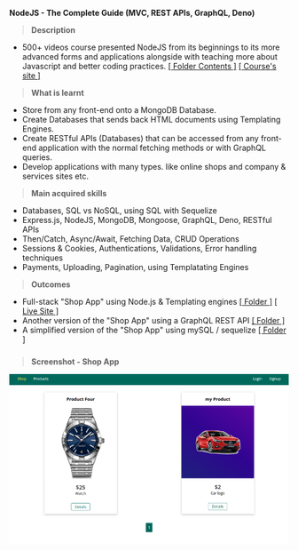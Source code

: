 **NodeJS - The Complete Guide (MVC, REST APIs, GraphQL, Deno)**

>**Description**
- 500+ videos course presented NodeJS from its beginnings to its more advanced forms and applications alongside with teaching more about Javascript and better coding practices.
[[ Folder Contents ]](https://github.com/SheriffKoder/Course--Phase2--jQuery-ResponsiveDesign-NodeJS/blob/main/courses/nodejs/contents_sheet.txt)
[[ Course's site ]](https://www.udemy.com/course/nodejs-the-complete-guide/)

>**What is learnt**
- Store from any front-end onto a MongoDB Database.
- Create Databases that sends back HTML documents using Templating Engines.
- Create RESTful APIs (Databases) that can be accessed from any front-end application with the normal fetching methods or with GraphQL queries.
- Develop applications with many types. like online shops and company & services sites etc.

>**Main acquired skills**
- Databases, SQL vs NoSQL, using SQL with Sequelize
- Express.js, NodeJS, MongoDB, Mongoose, GraphQL, Deno, RESTful APIs
- Then/Catch, Async/Await, Fetching Data, CRUD Operations
- Sessions & Cookies, Authentications, Validations, Error handling techniques
- Payments, Uploading, Pagination, using Templatating Engines

>**Outcomes**
- Full-stack "Shop App" using Node.js & Templating engines
[[ Folder ]](https://github.com/SheriffKoder/Course--Phase2--jQuery-ResponsiveDesign-NodeJS/tree/main/courses/nodejs/section22) [[ Live Site ]](https://phase2-nodejs.onrender.com/)
- Another version of the "Shop App" using a GraphQL REST API
[[ Folder ]](https://github.com/SheriffKoder/Course--Phase2--jQuery-ResponsiveDesign-NodeJS/tree/main/courses/nodejs/section28)
- A simplified version of the "Shop App" using mySQL / sequelize
[[ Folder ]](https://github.com/SheriffKoder/Course--Phase2--jQuery-ResponsiveDesign-NodeJS/tree/main/courses/nodejs/section10)
#####
>**Screenshot - Shop App**

 ![screenshot](../../screenshot3.png)